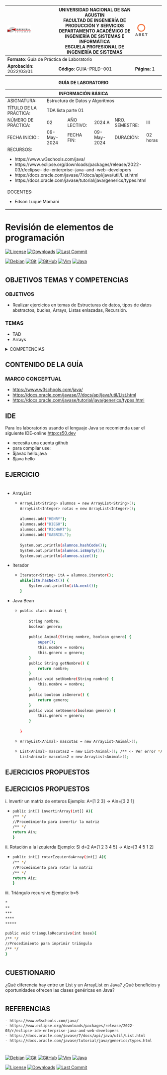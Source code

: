 <div align="center">
<table>
    <theader>
        <tr>
            <td><img src="https://github.com/rescobedoq/pw2/blob/main/epis.png?raw=true" alt="EPIS" style="width:50%; height:auto"/></td>
            <th>
                <span style="font-weight:bold;">UNIVERSIDAD NACIONAL DE SAN AGUSTIN</span><br />
                <span style="font-weight:bold;">FACULTAD DE INGENIERÍA DE PRODUCCIÓN Y SERVICIOS</span><br />
                <span style="font-weight:bold;">DEPARTAMENTO ACADÉMICO DE INGENIERÍA DE SISTEMAS E INFORMÁTICA</span><br />
                <span style="font-weight:bold;">ESCUELA PROFESIONAL DE INGENIERÍA DE SISTEMAS</span>
            </th>
            <td><img src="https://github.com/rescobedoq/pw2/blob/main/abet.png?raw=true" alt="ABET" style="width:50%; height:auto"/></td>
        </tr>
    </theader>
    <tbody>
        <tr><td colspan="3"><span style="font-weight:bold;">Formato</span>: Guía de Práctica de Laboratorio</td></tr>
        <tr><td><span style="font-weight:bold;">Aprobación</span>:  2022/03/01</td><td><span style="font-weight:bold;">Código</span>: GUIA-PRLD-001</td><td><span style="font-weight:bold;">Página</span>: 1</td></tr>
    </tbody>
</table>
</div>

<div align="center">
<span style="font-weight:bold;">GUÍA DE LABORATORIO</span><br />
</div>


<table>
<theader>
<tr><th colspan="6">INFORMACIÓN BÁSICA</th></tr>
</theader>
<tbody>
<tr><td>ASIGNATURA:</td><td colspan="5">Estructura de Datos y Algoritmos</td></tr>
<tr><td>TÍTULO DE LA PRÁCTICA:</td><td colspan="5">TDA lista parte 01</td></tr>
<tr>
<td>NÚMERO DE PRÁCTICA:</td><td>02</td><td>AÑO LECTIVO:</td><td>2024 A</td><td>NRO. SEMESTRE:</td><td>III</td>
</tr>
<tr>
<td>FECHA INICIO::</td><td>09-May-2024</td><td>FECHA FIN:</td><td>09-May-2024</td><td>DURACIÓN:</td><td>02 horas</td>
</tr>
<tr><td colspan="6">RECURSOS:
    <ul>
        <li>https://www.w3schools.com/java/</li>
        <li>https://www.eclipse.org/downloads/packages/release/2022-03/r/eclipse-ide-enterprise-java-and-web-developers</li>
        <li>https://docs.oracle.com/javase/7/docs/api/java/util/List.html</li>
        <li>https://docs.oracle.com/javase/tutorial/java/generics/types.html</li>
    </ul>
</td>
</<tr>
<tr><td colspan="6">DOCENTES:
<ul>
<li>Edson Luque Mamani</li>
</ul>
</td>
</<tr>
</tdbody>
</table>

# Revisión de elementos de programación

[![License][license]][license-file]
[![Downloads][downloads]][releases]
[![Last Commit][last-commit]][releases]

[![Debian][Debian]][debian-site]
[![Git][Git]][git-site]
[![GitHub][GitHub]][github-site]
[![Vim][Vim]][vim-site]
[![Java][Java]][java-site]

#

## OBJETIVOS TEMAS Y COMPETENCIAS

### OBJETIVOS

- Realizar ejercicios en temas de Estructuras de datos, tipos de datos abstractos, bucles, Arrays, Listas enlazadas, Recursión.

### TEMAS
- TAD
- Arrays

<details>
<summary>COMPETENCIAS</summary>

- C.m. Construye responsablemente soluciones haciendo uso de estructuras de datos y algoritmos, siguiendo un proceso adecuado para resolver problemas computacionales que se ajustan al uso de los recursos disponibles y a especificaciones concretas.

</details>

## CONTENIDO DE LA GUÍA

### MARCO CONCEPTUAL

- https://www.w3schools.com/java/
- https://docs.oracle.com/javase/7/docs/api/java/util/List.html
- https://docs.oracle.com/javase/tutorial/java/generics/types.html
## IDE 
Para los laboratorios usando el lenguaje Java se recomienda usar el siguiente IDE-online 
[http:cs50.dev](https://cs50.dev)

- necesita una cuenta github
- para compilar use:
- $javac hello.java
- $java hello

## EJERCICIO 

#
- ArrayList
    -   ```sh
        ArrayList<String> alumnos = new ArrayList<String>();
        ArrayList<Integer> notas = new ArrayList<Integer>();

        alumnos.add("HENRY");
		alumnos.add("DIEGO");
		alumnos.add("RICHART");
		alumnos.add("GABRIEL");

        System.out.println(alumnos.hashCode());
        System.out.println(alumnos.isEmpty());
        System.out.println(alumnos.size());
        ```
- Iterador
    -   ```sh
        Iterator<String> itA = alumnos.iterator();		
		while(itA.hasNext()) {
			System.out.println(itA.next());
		}
        ```
- Java Bean
    -   ```sh
        public class Animal {
	
            String nombre;
            boolean genero;

            public Animal(String nombre, boolean genero) {
                super();
                this.nombre = nombre;
                this.genero = genero;
            }
            public String getNombre() {
                return nombre;
            }
            public void setNombre(String nombre) {
                this.nombre = nombre;
            }
            public boolean isGenero() {
                return genero;
            }
            public void setGenero(boolean genero) {
                this.genero = genero;
            }
            
        }
        ```
    -   ```sh
        ArrayList<Animal> mascotas = new ArrayList<Animal>();
        ```
    -   ```sh
        List<Animal> mascotas2 = new List<Animal>(); /** <- Ver error */
        List<Animal> mascotas2 = new ArrayList<Animal>();
        ```

## EJERCICIOS PROPUESTOS

## EJERCICIOS PROPUESTOS
i. Invertir un matriz de enteros
Ejemplo:
A=[1 2 3] -> Ain=[3 2 1]
- ```sh
  public int[] invertirArray(int[] A){
  /** */
  //Procedimiento para invertir la matriz
  /** */
  return Ain;
  }
  ```

ii. Rotación a la Izquierda
Ejemplo:
Si d=2
A=[1 2 3 4 5] -> Aiz=[3 4 5 1 2]
- ```sh
  public int[] rotarIzquierdaArray(int[] A){
  /** */
  //Procedimiento para rotar la matriz
  /** */
  return Aiz;
  }
  ```

iii. Triángulo recursivo
Ejemplo:
b=5
```sh
*
**
***
****
*****
```
```sh
public void trianguloRecursivo(int base){
/** */
//Procedimiento para imprimir triángulo
/** */
}
```
#

## CUESTIONARIO
¿Qué diferencia hay entre un List y un ArrayList en Java?
¿Qué beneficios y oportunidades ofrecen las clases genéricas en Java?

#

## REFERENCIAS
    - https://www.w3schools.com/java/
    - https://www.eclipse.org/downloads/packages/release/2022-03/r/eclipse-ide-enterprise-java-and-web-developers
    - https://docs.oracle.com/javase/7/docs/api/java/util/List.html
    - https://docs.oracle.com/javase/tutorial/java/generics/types.html
#

[license]: https://img.shields.io/github/license/rescobedoq/pw2?label=rescobedoq
[license-file]: https://github.com/rescobedoq/pw2/blob/main/LICENSE

[downloads]: https://img.shields.io/github/downloads/rescobedoq/pw2/total?label=Downloads
[releases]: https://github.com/rescobedoq/pw2/releases/

[last-commit]: https://img.shields.io/github/last-commit/rescobedoq/pw2?label=Last%20Commit

[Debian]: https://img.shields.io/badge/Debian-D70A53?style=for-the-badge&logo=debian&logoColor=white
[debian-site]: https://www.debian.org/index.es.html

[Git]: https://img.shields.io/badge/git-%23F05033.svg?style=for-the-badge&logo=git&logoColor=white
[git-site]: https://git-scm.com/

[GitHub]: https://img.shields.io/badge/github-%23121011.svg?style=for-the-badge&logo=github&logoColor=white
[github-site]: https://github.com/

[Vim]: https://img.shields.io/badge/VIM-%2311AB00.svg?style=for-the-badge&logo=vim&logoColor=white
[vim-site]: https://www.vim.org/

[Java]: https://img.shields.io/badge/java-%23ED8B00.svg?style=for-the-badge&logo=java&logoColor=white
[java-site]: https://docs.oracle.com/javase/tutorial/


[![Debian][Debian]][debian-site]
[![Git][Git]][git-site]
[![GitHub][GitHub]][github-site]
[![Vim][Vim]][vim-site]
[![Java][Java]][java-site]

[![License][license]][license-file]
[![Downloads][downloads]][releases]
[![Last Commit][last-commit]][releases]
